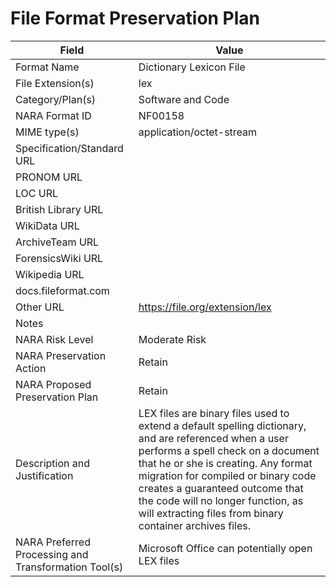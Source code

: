 # File Format Preservation Plan
  | Field | Value |
  | ----------- | ----------- |
  | Format Name | Dictionary Lexicon File | 
| File Extension(s) | lex | 
| Category/Plan(s) | Software and Code | 
| NARA Format ID | NF00158 | 
| MIME type(s) | application/octet-stream | 
| Specification/Standard URL |  | 
| PRONOM URL |  | 
| LOC URL |  | 
| British Library URL |  | 
| WikiData URL |  | 
| ArchiveTeam URL |  | 
| ForensicsWiki URL |  | 
| Wikipedia URL |  | 
| docs.fileformat.com |  | 
| Other URL | <https://file.org/extension/lex> | 
| Notes |  | 
| NARA Risk Level | Moderate Risk | 
| NARA Preservation Action | Retain | 
| NARA Proposed Preservation Plan | Retain | 
| Description and Justification | LEX files are binary files used to extend a default spelling dictionary, and are referenced when a user performs a spell check on a document that he or she is creating. Any format migration for compiled or binary code creates a guaranteed outcome that the code will no longer function, as will extracting files from binary container archives files. | 
| NARA Preferred Processing and Transformation Tool(s) | Microsoft Office can potentially open LEX files | 
